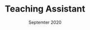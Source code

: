 ---
title: "Teaching Assistant"
collection: teaching
type: "<b>Computer Security</b>"
# permalink: /teaching/2014-spring-teaching-1
venue: "Department of Computer and Data Sciences, Case Western Reserve University"
date: Septemter 2020
location: "Cleveland, Ohio"
---
